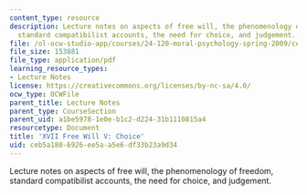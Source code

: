 ```yaml
---
content_type: resource
description: Lecture notes on aspects of free will, the phenomenology of freedom,
  standard compatibilist accounts, the need for choice, and judgement.
file: /ol-ocw-studio-app/courses/24-120-moral-psychology-spring-2009/ceb5a1806926ee5aa5e6df33b23a9d34_MIT24_120s09_lec17.pdf
file_size: 153881
file_type: application/pdf
learning_resource_types:
- Lecture Notes
license: https://creativecommons.org/licenses/by-nc-sa/4.0/
ocw_type: OCWFile
parent_title: Lecture Notes
parent_type: CourseSection
parent_uid: a1be5978-1e0e-b1c2-d224-31b1110815a4
resourcetype: Document
title: 'XVII Free Will V: Choice'
uid: ceb5a180-6926-ee5a-a5e6-df33b23a9d34
---
```

Lecture notes on aspects of free will, the phenomenology of freedom, standard compatibilist accounts, the need for choice, and judgement.
